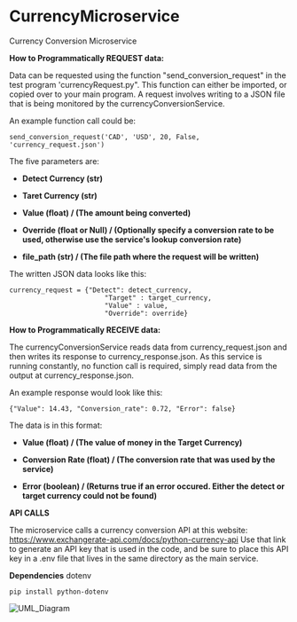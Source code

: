 # CurrencyMicroservice
Currency Conversion Microservice

**How to Programmatically REQUEST data:**

Data can be requested using the function "send_conversion_request" in the test program 'currencyRequest.py".
This function can either be imported, or copied over to your main program. A request involves writing to a JSON file that is being monitored by the currencyConversionService.

An example function call could be:

```
send_conversion_request('CAD', 'USD', 20, False, 'currency_request.json')
```

The five parameters are:

- **Detect Currency (str)**

- **Taret Currency (str)**

- **Value (float) / (The amount being converted)**

- **Override (float or Null) / (Optionally specify a conversion rate to be used, otherwise use the service's lookup conversion rate)**

- **file_path (str) / (The file path where the request will be written)**

The written JSON data looks like this:
```
currency_request = {"Detect": detect_currency,
                        "Target" : target_currency,
                        "Value" : value,
                        "Override": override}
```


**How to Programmatically RECEIVE data:**

The currencyConversionService reads data from currency_request.json and then writes its response to currency_response.json.
As this service is running constantly, no function call is required, simply read data from the output at currency_response.json.

An example response would look like this:
```
{"Value": 14.43, "Conversion_rate": 0.72, "Error": false}
```

The data is in this format:

- **Value (float) / (The value of money in the Target Currency)**

- **Conversion Rate (float) / (The conversion rate that was used by the service)**

- **Error (boolean) / (Returns true if an error occured. Either the detect or target currency could not be found)**


**API CALLS**

The microservice calls a currency conversion API at this website: https://www.exchangerate-api.com/docs/python-currency-api
Use that link to generate an API key that is used in the code, and be sure to place this API key in a .env file that lives in the same directory as the main service.

**Dependencies**
dotenv
```
pip install python-dotenv
```

![UML_Diagram](https://github.com/user-attachments/assets/63878e3d-77be-4c4d-8435-8a55f40b349b)








